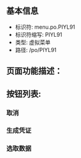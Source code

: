 
## 基本信息

- 标识符: menu.po.PIYL91
- 标识符缩写: PIYL91
- 类型: 虚拟菜单
- 路径: /po/PIYL91

## 页面功能描述：





## 按钮列表:


### 取消



### 生成凭证



### 选取数据


